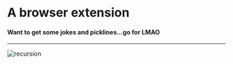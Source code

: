 # A browser extension
#### Want to get some jokes and picklines...go for __LMAO__
---


![recursion](https://media1.giphy.com/media/kOIbusN7fPnkk/100.webp?cid=36b14facdr878ladp9d18f68bn8nz7ntoioxdjf2gtsstz2o&rid=100.webp&ct=g)
